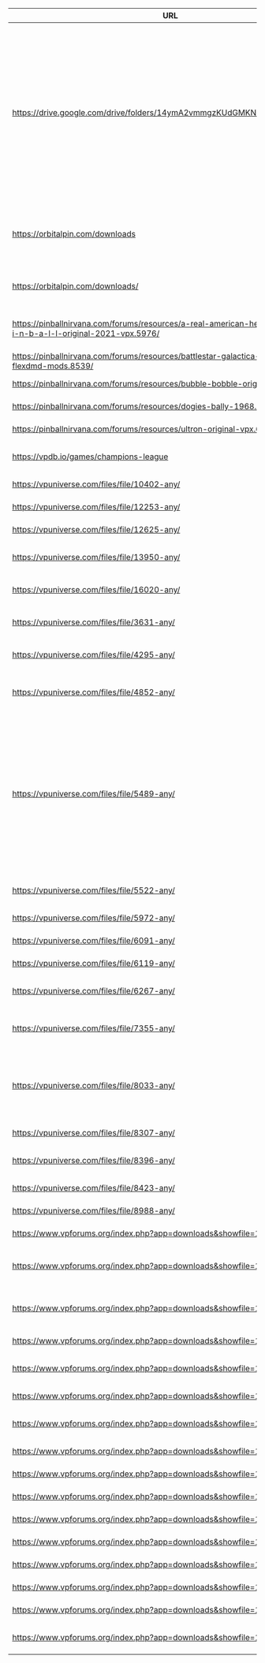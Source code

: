 | URL | Game 1 | Game ... |
| --- | ------ | -------- |
| https://drive.google.com/drive/folders/14ymA2vmmgzKUdGMKNdVPf8pqkYe9XQbv | Halloween (original 2022) | Star Wars Death Star Assault (original 2011), F-14 Tomcat (williams 1987), Blade Runner (original 2020), Back to the Future (original 2013), Aliens Legacy (original 2005), Nightmare on Elm Street (original 2013), RoboCop (original 2013), The Addams Family (bally 1992), Jaws (original 2013) |
| https://orbitalpin.com/downloads | Harry Potter and the Goblet of Fire (original 2020) | The Leprechaun King (original 2019), Diablo Pinball (original 2017), Pizza Time (original 2020) |
| https://orbitalpin.com/downloads/ | Stranger Things - Stranger Edition (original 2018) | The Beatles (stern 2018), Stranger Things (original 2017) |
| https://pinballnirvana.com/forums/resources/a-real-american-hero-operation-p-i-n-b-a-l-l-original-2021-vpx.5976/ | A Real American Hero - Operation P.I.N.B.A.L.L. (original 2017) | A Real American Hero - Operation P.I.N.B.A.L.L. (original 2017) |
| https://pinballnirvana.com/forums/resources/battlestar-galactica-williams-1980-flexdmd-mods.8539/ | Battlestar Galactica (original 2018) | Battlestar Galactica (original 2018) |
| https://pinballnirvana.com/forums/resources/bubble-bobble-original.6060/ | Bubble Bobble (original 2006) | Bubble Bobble (original 2006) |
| https://pinballnirvana.com/forums/resources/dogies-bally-1968.6238/ | Dogies (bally 1968) | Dogies (bally 1968) |
| https://pinballnirvana.com/forums/resources/ultron-original-vpx.6244/ | Ultron (original 2022) | Ultron (original 2022) |
| https://vpdb.io/games/champions-league | Champions League - Season 2018 (original 2017) | Copa Libertadores 2018 (original 2018) |
| https://vpuniverse.com/files/file/10402-any/ | Action (exhibit 1943) | Nudgy (bally 1947) |
| https://vpuniverse.com/files/file/12253-any/ | X-Men Magneto LE (stern 2012) | X-Men Wolverine LE (stern 2012) |
| https://vpuniverse.com/files/file/12625-any/ | High Seas (gottlieb 1976) | High Seas (gottlieb 1976) |
| https://vpuniverse.com/files/file/13950-any/ | Elvis (stern 2004) | Elvis Gold (Limited Edition) (stern 2004) |
| https://vpuniverse.com/files/file/16020-any/ | Elvira and the Party Monsters (bally 1989) | Elvira's House of Horrors Remix (original 2021) |
| https://vpuniverse.com/files/file/3631-any/ | Spider-Man (Black Suited) (stern 2007) | Spider-Man (stern 2007) |
| https://vpuniverse.com/files/file/4295-any/ | Batman 66 (original 2016) | Batman (66 Premium) (stern 2016) |
| https://vpuniverse.com/files/file/4852-any/ | A Real American Hero - Operation P.I.N.B.A.L.L. (original 2017) | A Real American Hero - Operation P.I.N.B.A.L.L. (original 2017) |
| https://vpuniverse.com/files/file/5489-any/ | AC/DC (LUCI Premium) (stern 2013) | AC/DC (Premium) (stern 2012), AC/DC Back In Black (Limited Edition) (stern 2012), AC/DC (Pro) (stern 2012), AC/DC (LUCI Vault Edition) (stern 2018), AC/DC (Pro Vault Edition) (stern 2017), AC/DC (Let There Be Rock Limited Edition) (stern 2012) |
| https://vpuniverse.com/files/file/5522-any/ | Cactus Canyon (bally 1998) | Cactus Canyon Continued (original 2019) |
| https://vpuniverse.com/files/file/5972-any/ | Pinball (stern 1977) | Pinball (SS) (stern 1977) |
| https://vpuniverse.com/files/file/6091-any/ | Halloween (original 2022) | Halloween (original 2022) |
| https://vpuniverse.com/files/file/6119-any/ | X-Men Magneto LE (stern 2012) | X-Men Wolverine LE (stern 2012) |
| https://vpuniverse.com/files/file/6267-any/ | Cactus Canyon (bally 1998) | Cactus Canyon Continued (original 2019) |
| https://vpuniverse.com/files/file/7355-any/ | UT99ctfGE (original 2021) | Unreal Tournament 99 Capture the Flag (original 2021) |
| https://vpuniverse.com/files/file/8033-any/ | Beat Box (digitalIllusions 1992) | Steel Wheel (digitalIllusions 1992), Nightmare (digitalIllusions 1992), Ignition (digitalIllusions 1992) |
| https://vpuniverse.com/files/file/8307-any/ | White Christmas (original 2023) | Melody (gottlieb 1967) |
| https://vpuniverse.com/files/file/8396-any/ | Escape from Monkey Island (original 2021) | Escape from Monkey Island (original 2021) |
| https://vpuniverse.com/files/file/8423-any/ | Infectious Grooves (original 2021) | Infectious Grooves (original 2021) |
| https://vpuniverse.com/files/file/8988-any/ | Queen - The Game (original 2021) | Queen - The Game (original 2021) |
| https://www.vpforums.org/index.php?app=downloads&showfile=11723 | Genie (gottlieb 1979) | Genie (gottlieb 1979) |
| https://www.vpforums.org/index.php?app=downloads&showfile=12793 | Professional Pinball - Challenger V (professionalPinball 1981) | Professional Pinball - Challenger I (professionalPinball 1981) |
| https://www.vpforums.org/index.php?app=downloads&showfile=12993 | A Real American Hero - Operation P.I.N.B.A.L.L. (original 2017) | A Real American Hero - Operation P.I.N.B.A.L.L. (original 2017) |
| https://www.vpforums.org/index.php?app=downloads&showfile=13149 | Rock Encore (gottlieb 1986) | Rock (gottlieb 1985) |
| https://www.vpforums.org/index.php?app=downloads&showfile=13694 | Radical! (prototype) (bally 1990) | Radical! (bally 1990) |
| https://www.vpforums.org/index.php?app=downloads&showfile=14754 | Hyperball (williams 1981) | Hyperball (williams 1981) |
| https://www.vpforums.org/index.php?app=downloads&showfile=15212 | Close Encounters of the Third Kind (gottlieb 1978) | Close Encounters of the Third Kind (gottlieb 1978) |
| https://www.vpforums.org/index.php?app=downloads&showfile=15611 | Queen - The Game (original 2021) | Queen - The Game (original 2021) |
| https://www.vpforums.org/index.php?app=downloads&showfile=16626 | JP's Cyclone (williams 2022) | Cyclone (williams 1988) |
| https://www.vpforums.org/index.php?app=downloads&showfile=16633 | Jungle (gottlieb 1972) | Jungle Life (gottlieb 1972) |
| https://www.vpforums.org/index.php?app=downloads&showfile=16814 | Ice Fever (gottlieb 1985) | Ice Fever (gottlieb 1985) |
| https://www.vpforums.org/index.php?app=downloads&showfile=17064 | The Champion Pub (bally 1998) | The Champion Pub (bally 1998) |
| https://www.vpforums.org/index.php?app=downloads&showfile=18561 | Mad Race (playmatic 1985) | Big House (gottlieb 1989) |
| https://www.vpforums.org/index.php?app=downloads&showfile=18562 | Space Station (williams 1987) | Luck Smile (inder 1976) |
| https://www.vpforums.org/index.php?app=downloads&showfile=18569 | Rack 'Em Up! (gottlieb 1983) | Death Note (original 2024) |
| https://www.vpforums.org/index.php?app=downloads&showfile=18619 | Check Mate (recel 1975) | Check (recel 1975), Jake Mate (recel 1974) |
